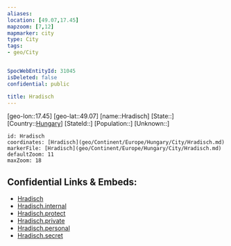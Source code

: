 ```yaml
---
aliases: 
location: [49.07,17.45]
mapzoom: [7,12] 
mapmarker: city 
type: City
tags:
- geo/City


SpocWebEntityId: 31045
isDeleted: false
confidential: public

title: Hradisch
---
```

[geo-lon::17.45]
[geo-lat::49.07]
[name::Hradisch]
[State::]
[Country::[Hungary](geo/Continent/Europe/Hungary.md)]
[StateId::]
[Population::]
[Unknown::]


```leaflet
id: Hradisch
coordinates: [Hradisch](geo/Continent/Europe/Hungary/City/Hradisch.md)
markerFile: [Hradisch](geo/Continent/Europe/Hungary/City/Hradisch.md)
defaultZoom: 11 
maxZoom: 18
```


## Confidential Links & Embeds: 
- [Hradisch](../../../../../../_public/geo/Continent/Europe/Hungary/City/Hradisch.md) 
- [Hradisch.internal](../../../../../../_internal/geo/Continent/Europe/Hungary/City/Hradisch.internal.md) 
- [Hradisch.protect](../../../../../../_protect/geo/Continent/Europe/Hungary/City/Hradisch.protect.md) 
- [Hradisch.private](../../../../../../_private/geo/Continent/Europe/Hungary/City/Hradisch.private.md) 
- [Hradisch.personal](../../../../../../_personal/geo/Continent/Europe/Hungary/City/Hradisch.personal.md) 
- [Hradisch.secret](../../../../../../_secret/geo/Continent/Europe/Hungary/City/Hradisch.secret.md) 
